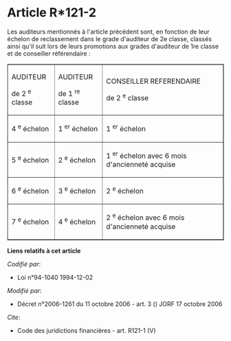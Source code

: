 # Article R*121-2

Les auditeurs mentionnés à l'article précédent sont, en fonction de leur échelon de reclassement dans le grade d'auditeur de
2e classe, classés ainsi qu'il suit lors de leurs promotions aux grades d'auditeur de 1re classe et de conseiller
référendaire :

<table align="center" cellspacing="0" border="1" cellpadding="0">
  <tbody>
    <tr>
      <td>

AUDITEUR

de 2
          <sup>e</sup> classe

</td>
      <td>

AUDITEUR

de 1
          <sup>re</sup> classe

</td>
      <td>

CONSEILLER REFERENDAIRE

de 2
          <sup>e</sup> classe

</td>
    </tr>
    <tr>
      <td>

4
          <sup>e</sup> échelon

</td>
      <td>

1
          <sup>er</sup> échelon

</td>
      <td>

1
          <sup>er</sup> échelon

</td>
    </tr>
    <tr>
      <td>

5
          <sup>e</sup> échelon

</td>
      <td>

2
          <sup>e</sup> échelon

</td>
      <td>

1
          <sup>er</sup> échelon avec 6 mois d'ancienneté acquise

</td>
    </tr>
    <tr>
      <td>

6
          <sup>e</sup> échelon

</td>
      <td>

3
          <sup>e</sup> échelon

</td>
      <td>

2
          <sup>e</sup> échelon

</td>
    </tr>
    <tr>
      <td>

7
          <sup>e</sup> échelon

</td>
      <td>

4
          <sup>e</sup> échelon

</td>
      <td>

2
          <sup>e</sup> échelon avec 6 mois d'ancienneté acquise

</td>
    </tr>
  </tbody>
</table>

**Liens relatifs à cet article**

_Codifié par_:

  - Loi n°94-1040 1994-12-02

_Modifié par_:

  - Décret n°2006-1261 du 11 octobre 2006 - art. 3 () JORF 17 octobre 2006

_Cite_:

  - Code des juridictions financières - art. R121-1 (V)
